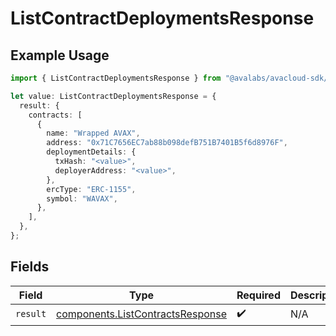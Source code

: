 # ListContractDeploymentsResponse

## Example Usage

```typescript
import { ListContractDeploymentsResponse } from "@avalabs/avacloud-sdk/models/operations";

let value: ListContractDeploymentsResponse = {
  result: {
    contracts: [
      {
        name: "Wrapped AVAX",
        address: "0x71C7656EC7ab88b098defB751B7401B5f6d8976F",
        deploymentDetails: {
          txHash: "<value>",
          deployerAddress: "<value>",
        },
        ercType: "ERC-1155",
        symbol: "WAVAX",
      },
    ],
  },
};
```

## Fields

| Field                                                                                | Type                                                                                 | Required                                                                             | Description                                                                          |
| ------------------------------------------------------------------------------------ | ------------------------------------------------------------------------------------ | ------------------------------------------------------------------------------------ | ------------------------------------------------------------------------------------ |
| `result`                                                                             | [components.ListContractsResponse](../../models/components/listcontractsresponse.md) | :heavy_check_mark:                                                                   | N/A                                                                                  |